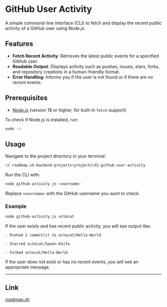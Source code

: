 # GitHub User Activity

A simple command-line interface (CLI) to fetch and display the recent public activity of a GitHub user using Node.js.

## Features

- **Fetch Recent Activity**: Retrieves the latest public events for a specified GitHub user.
- **Readable Output**: Displays activity such as pushes, issues, stars, forks, and repository creations in a human-friendly format.
- **Error Handling**: Informs you if the user is not found or if there are no recent events.

## Prerequisites

- [Node.js](https://nodejs.org/) (version 18 or higher, for built-in `fetch` support)

To check if Node.js is installed, run:

```sh
node -v
```

## Usage

Navigate to the project directory in your terminal:

```sh
cd roadmap.sh-backend-projects\projects\02-github-user-activity
```

Run the CLI with:

```sh
node github-activity.js <username>
```

Replace `<username>` with the GitHub username you want to check.

### Example

```sh
node github-activity.js octocat
```

If the user exists and has recent public activity, you will see output like:

```
- Pushed 2 commit(s) to octocat/Hello-World

- Starred octocat/Spoon-Knife

- Forked octocat/Hello-World
```

If the user does not exist or has no recent events, you will see an appropriate message.

---

## Link

[roadmap.sh](https://roadmap.sh/projects/github-user-activity)
